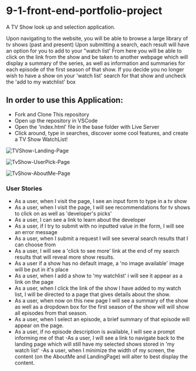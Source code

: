 # 9-1-front-end-portfolio-project

A TV Show look up and selection application.

Upon navigating to the website, you will be able to browse a large library of tv shows (past and present)
Upon submitting a search, each result will have an option for you to add to your "watch list'
From here you will be able to click on the link from the show and be taken to another webpage which will
display a summary of the series, as well as information and summaries for each episode of the first season
of that show.
If you decide you no longer wish to have a show on your 'watch list' search for that show and uncheck the 
'add to my watchlist' box

## In order to use this Application:
- Fork and Clone This repository
- Open up the repository in VSCode
- Open the 'index.html' file in the base folder with Live Server
- Click around, type in searches, discover some cool features, and create a TV Show WatchList!

![TVShow-Landing-Page](https://user-images.githubusercontent.com/107226235/190522660-9d218e3b-32c6-4e13-9671-7c7e4913c83f.png)

![TvShow-UserPick-Page](https://user-images.githubusercontent.com/107226235/190522675-ceaa6910-664f-4b00-8dbf-4ce678826a46.png)

![TvShow-AboutMe-Page](https://user-images.githubusercontent.com/107226235/190522692-e11c535f-f680-4217-adce-f092ce5d7ad1.png)

### User Stories
- As a user, when I visit the page, I see an input form to type in a tv show
- As a user, when I visit the page, I will see recommendations for tv shows to click on as well as 'developer's picks'
- As a user, I can see a link to learn about the developer
- As a user, if I try to submit with no inputted value in the form, I will see an error message
- As a user, when I submit a request I will see several search results that I can choose from 
- As a user, I will see a 'click to see more' link at the end of my search results that will reveal more show results.
- As a user if a show has no default image, a 'no image available' image will be put in it's place
- As a user, when I add a show to 'my watchlist' i will see it appear as a link on the page
- As a user, when I click the link of the show I have added to my watch list, I will be directed to a page that gives details about the show.
- As a user, when now on this new page I will see a summary of the show as well as a dropdown box for the first season of the show will will show all episodes from that season.
- As a user, when I select an episode, a brief summary of that episode will appear on the page. 
- As a user, if no episode description is available, I will see a prompt informing me of that
-As a user, I will see a link to navigate back to the landing page which will still have my selected shows stored in 'my watch list' 
-As a user, when I minimize the width of my screen, the content (on the AboutMe and LandingPage) will alter to best display the content.

